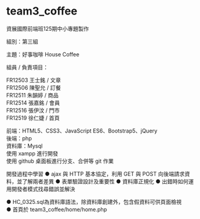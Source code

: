 # team3_coffee

資展國際前端班125期中小專題製作  

組別：第三組  

主題：好事咖啡 House Coffee  

組員 / 負責項目：  

FR12503 王士銘 / 文章  
FR12506 陳聖允 / 訂餐  
FR12511 朱韻婷 / 商品  
FR12514 張嘉銘 / 會員  
FR12516 張伊汶 / 門市  
FR12519 徐仁婕 / 首頁  

前端：HTML5、CSS3、JavaScript ES6、Bootstrap5、jQuery  
後端：php  
資料庫：Mysql  
使用 xampp 進行開發  
使用 github 桌面板進行分支、合併等 git 作業  

開發過程中學習
● ajax 與 HTTP 基本協定，利用 GET 與 POST 向後端請求資料，並了解兩者差異
● 表單驗證設計及重要性
● 資料庫正規化
● 出錯時如何運用開發者模式找尋錯誤並解決

● HC_0325.sql為資料庫語法，除資料庫創建外，包含假資料可供頁面檢視  
● 首頁於 team3_coffee/home/home.php  
